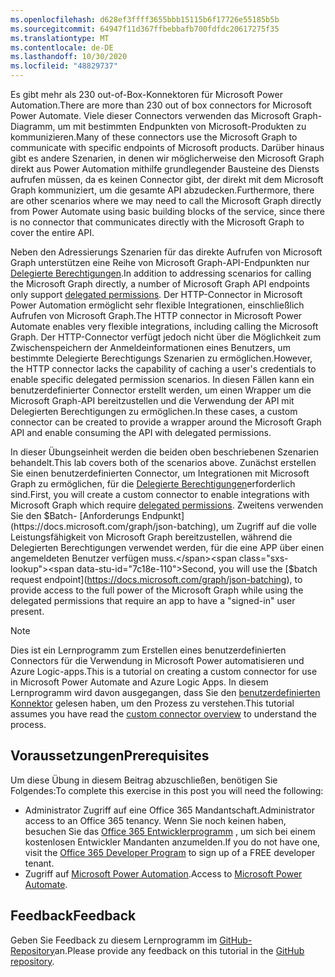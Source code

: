 ```yaml
---
ms.openlocfilehash: d628ef3ffff3655bbb15115b6f17726e55185b5b
ms.sourcegitcommit: 64947f11d367ffbebbafb700fdfdc20617275f35
ms.translationtype: MT
ms.contentlocale: de-DE
ms.lasthandoff: 10/30/2020
ms.locfileid: "48829737"
---
```

<!-- markdownlint-disable MD002 MD041 -->

<span data-ttu-id="7c18e-101">Es gibt mehr als 230 out-of-Box-Konnektoren für Microsoft Power Automation.</span><span class="sxs-lookup"><span data-stu-id="7c18e-101">There are more than 230 out of box connectors for Microsoft Power Automate.</span></span> <span data-ttu-id="7c18e-102">Viele dieser Connectors verwenden das Microsoft Graph-Diagramm, um mit bestimmten Endpunkten von Microsoft-Produkten zu kommunizieren.</span><span class="sxs-lookup"><span data-stu-id="7c18e-102">Many of these connectors use the Microsoft Graph to communicate with specific endpoints of Microsoft products.</span></span> <span data-ttu-id="7c18e-103">Darüber hinaus gibt es andere Szenarien, in denen wir möglicherweise den Microsoft Graph direkt aus Power Automation mithilfe grundlegender Bausteine des Diensts aufrufen müssen, da es keinen Connector gibt, der direkt mit dem Microsoft Graph kommuniziert, um die gesamte API abzudecken.</span><span class="sxs-lookup"><span data-stu-id="7c18e-103">Furthermore, there are other scenarios where we may need to call the Microsoft Graph directly from Power Automate using basic building blocks of the service, since there is no connector that communicates directly with the Microsoft Graph to cover the entire API.</span></span>

<span data-ttu-id="7c18e-104">Neben den Adressierungs Szenarien für das direkte Aufrufen von Microsoft Graph unterstützen eine Reihe von Microsoft Graph-API-Endpunkten nur [Delegierte Berechtigungen](https://docs.microsoft.com/graph/permissions-reference).</span><span class="sxs-lookup"><span data-stu-id="7c18e-104">In addition to addressing scenarios for calling the Microsoft Graph directly, a number of Microsoft Graph API endpoints only support [delegated permissions](https://docs.microsoft.com/graph/permissions-reference).</span></span> <span data-ttu-id="7c18e-105">Der HTTP-Connector in Microsoft Power Automation ermöglicht sehr flexible Integrationen, einschließlich Aufrufen von Microsoft Graph.</span><span class="sxs-lookup"><span data-stu-id="7c18e-105">The HTTP connector in Microsoft Power Automate enables very flexible integrations, including calling the Microsoft Graph.</span></span> <span data-ttu-id="7c18e-106">Der HTTP-Connector verfügt jedoch nicht über die Möglichkeit zum Zwischenspeichern der Anmeldeinformationen eines Benutzers, um bestimmte Delegierte Berechtigungs Szenarien zu ermöglichen.</span><span class="sxs-lookup"><span data-stu-id="7c18e-106">However, the HTTP connector lacks the capability of caching a user's credentials to enable specific delegated permission scenarios.</span></span> <span data-ttu-id="7c18e-107">In diesen Fällen kann ein benutzerdefinierter Connector erstellt werden, um einen Wrapper um die Microsoft Graph-API bereitzustellen und die Verwendung der API mit Delegierten Berechtigungen zu ermöglichen.</span><span class="sxs-lookup"><span data-stu-id="7c18e-107">In these cases, a custom connector can be created to provide a wrapper around the Microsoft Graph API and enable consuming the API with delegated permissions.</span></span>

<span data-ttu-id="7c18e-108">In dieser Übungseinheit werden die beiden oben beschriebenen Szenarien behandelt.</span><span class="sxs-lookup"><span data-stu-id="7c18e-108">This lab covers both of the scenarios above.</span></span> <span data-ttu-id="7c18e-109">Zunächst erstellen Sie einen benutzerdefinierten Connector, um Integrationen mit Microsoft Graph zu ermöglichen, für die [Delegierte Berechtigungen](https://docs.microsoft.com/graph/permissions-reference)erforderlich sind.</span><span class="sxs-lookup"><span data-stu-id="7c18e-109">First, you will create a custom connector to enable integrations with Microsoft Graph which require [delegated permissions](https://docs.microsoft.com/graph/permissions-reference).</span></span> <span data-ttu-id="7c18e-110">Zweitens verwenden Sie den $Batch- [Anforderungs Endpunkt](https://docs.microsoft.com/graph/json-batching), um Zugriff auf die volle Leistungsfähigkeit von Microsoft Graph bereitzustellen, während die Delegierten Berechtigungen verwendet werden, für die eine APP über einen angemeldeten Benutzer verfügen muss.</span><span class="sxs-lookup"><span data-stu-id="7c18e-110">Second, you will use the [$batch request endpoint](https://docs.microsoft.com/graph/json-batching), to provide access to the full power of the Microsoft Graph while using the delegated permissions that require an app to have a "signed-in" user present.</span></span>

> [!NOTE]
> <span data-ttu-id="7c18e-111">Dies ist ein Lernprogramm zum Erstellen eines benutzerdefinierten Connectors für die Verwendung in Microsoft Power automatisieren und Azure Logic-apps.</span><span class="sxs-lookup"><span data-stu-id="7c18e-111">This is a tutorial on creating a custom connector for use in Microsoft Power Automate and Azure Logic Apps.</span></span> <span data-ttu-id="7c18e-112">In diesem Lernprogramm wird davon ausgegangen, dass Sie den [benutzerdefinierten Konnektor](https://docs.microsoft.com/connectors/custom-connectors/) gelesen haben, um den Prozess zu verstehen.</span><span class="sxs-lookup"><span data-stu-id="7c18e-112">This tutorial assumes you have read the [custom connector overview](https://docs.microsoft.com/connectors/custom-connectors/) to understand the process.</span></span>

## <a name="prerequisites"></a><span data-ttu-id="7c18e-113">Voraussetzungen</span><span class="sxs-lookup"><span data-stu-id="7c18e-113">Prerequisites</span></span>

<span data-ttu-id="7c18e-114">Um diese Übung in diesem Beitrag abzuschließen, benötigen Sie Folgendes:</span><span class="sxs-lookup"><span data-stu-id="7c18e-114">To complete this exercise in this post you will need the following:</span></span>

- <span data-ttu-id="7c18e-115">Administrator Zugriff auf eine Office 365 Mandantschaft.</span><span class="sxs-lookup"><span data-stu-id="7c18e-115">Administrator access to an Office 365 tenancy.</span></span> <span data-ttu-id="7c18e-116">Wenn Sie noch keinen haben, besuchen Sie das [Office 365 Entwicklerprogramm](https://developer.microsoft.com/office/dev-program) , um sich bei einem kostenlosen Entwickler Mandanten anzumelden.</span><span class="sxs-lookup"><span data-stu-id="7c18e-116">If you do not have one, visit the [Office 365 Developer Program](https://developer.microsoft.com/office/dev-program) to sign up of a FREE developer tenant.</span></span>
- <span data-ttu-id="7c18e-117">Zugriff auf [Microsoft Power Automation](https://flow.microsoft.com/).</span><span class="sxs-lookup"><span data-stu-id="7c18e-117">Access to [Microsoft Power Automate](https://flow.microsoft.com/).</span></span>

## <a name="feedback"></a><span data-ttu-id="7c18e-118">Feedback</span><span class="sxs-lookup"><span data-stu-id="7c18e-118">Feedback</span></span>

<span data-ttu-id="7c18e-119">Geben Sie Feedback zu diesem Lernprogramm im [GitHub-Repository](https://github.com/microsoftgraph/msgraph-training-powerautomate)an.</span><span class="sxs-lookup"><span data-stu-id="7c18e-119">Please provide any feedback on this tutorial in the [GitHub repository](https://github.com/microsoftgraph/msgraph-training-powerautomate).</span></span>
